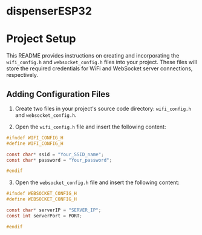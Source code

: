 # dispenserESP32

# Project Setup

This README provides instructions on creating and incorporating the `wifi_config.h` and `websocket_config.h` files into your project. These files will store the required credentials for WiFi and WebSocket server connections, respectively.

## Adding Configuration Files

1. Create two files in your project's source code directory: `wifi_config.h` and `websocket_config.h`.

2. Open the `wifi_config.h` file and insert the following content:

```c
#ifndef WIFI_CONFIG_H
#define WIFI_CONFIG_H

const char* ssid = "Your_SSID_name";
const char* password = "Your_password";

#endif
```

3. Open the `websocket_config.h` file and insert the following content:
   
```c
#ifndef WEBSOCKET_CONFIG_H
#define WEBSOCKET_CONFIG_H

const char* serverIP = "SERVER_IP";
const int serverPort = PORT;

#endif
```
